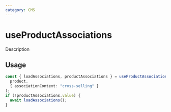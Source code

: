 ```yaml
---
category: CMS
---
```


# useProductAssociations

Description

## Usage

```ts
const { loadAssociations, productAssociations } = useProductAssociations(
  product,
  { associationContext: "cross-selling" }
);
if (!productAssociations.value) {
  await loadAssociations();
}
```
